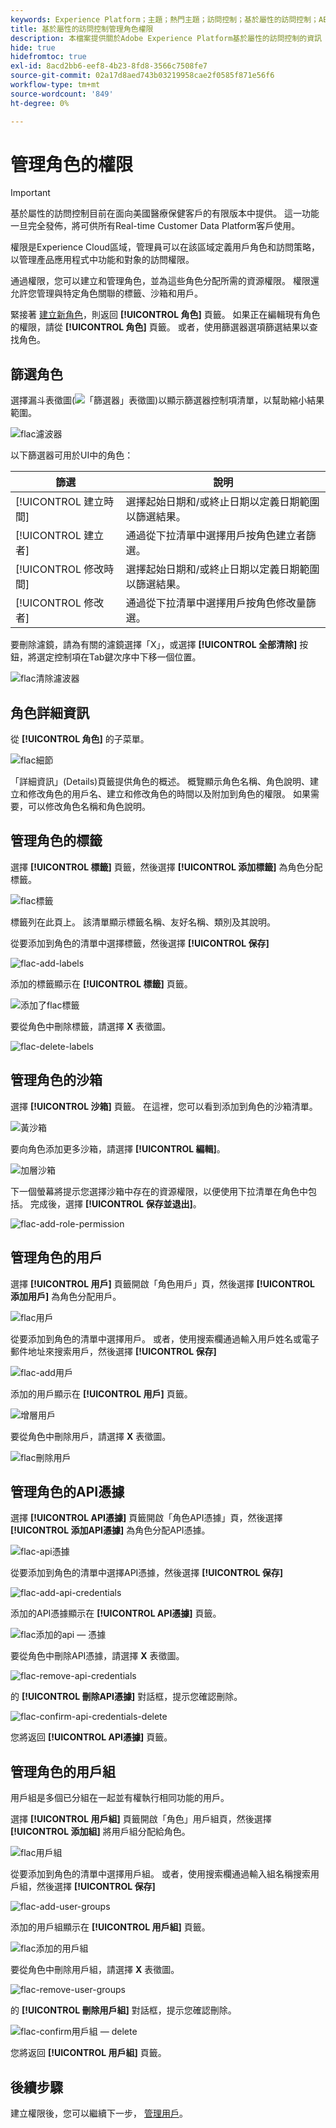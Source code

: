 ```yaml
---
keywords: Experience Platform；主題；熱門主題；訪問控制；基於屬性的訪問控制；ABAC
title: 基於屬性的訪問控制管理角色權限
description: 本檔案提供關於Adobe Experience Platform基於屬性的訪問控制的資訊
hide: true
hidefromtoc: true
exl-id: 8acd2bb6-eef8-4b23-8fd8-3566c7508fe7
source-git-commit: 02a17d8aed743b03219958cae2f0585f871e56f6
workflow-type: tm+mt
source-wordcount: '849'
ht-degree: 0%

---
```


# 管理角色的權限

>[!IMPORTANT]
>
>基於屬性的訪問控制目前在面向美國醫療保健客戶的有限版本中提供。 這一功能一旦完全發佈，將可供所有Real-time Customer Data Platform客戶使用。

權限是Experience Cloud區域，管理員可以在該區域定義用戶角色和訪問策略，以管理產品應用程式中功能和對象的訪問權限。

通過權限，您可以建立和管理角色，並為這些角色分配所需的資源權限。 權限還允許您管理與特定角色關聯的標籤、沙箱和用戶。

緊接著 [建立新角色](#create-a-new-role)，則返回 **[!UICONTROL 角色]** 頁籤。 如果正在編輯現有角色的權限，請從 **[!UICONTROL 角色]** 頁籤。 或者，使用篩選器選項篩選結果以查找角色。

## 篩選角色

選擇漏斗表徵圖(![「篩選器」表徵圖](../../images/icon.png))以顯示篩選器控制項清單，以幫助縮小結果範圍。

![flac濾波器](../../images/flac-ui/flac-filters.png)

以下篩選器可用於UI中的角色：

| 篩選 | 說明 |
| --- | --- |
| [!UICONTROL 建立時間] | 選擇起始日期和/或終止日期以定義日期範圍以篩選結果。 |
| [!UICONTROL 建立者] | 通過從下拉清單中選擇用戶按角色建立者篩選。 |
| [!UICONTROL 修改時間] | 選擇起始日期和/或終止日期以定義日期範圍以篩選結果。 |
| [!UICONTROL 修改者] | 通過從下拉清單中選擇用戶按角色修改量篩選。 |

要刪除濾鏡，請為有關的濾鏡選擇「X」，或選擇 **[!UICONTROL 全部清除]** 按鈕，將選定控制項在Tab鍵次序中下移一個位置。

![flac清除濾波器](../../images/flac-ui/flac-clear-filters.png)

## 角色詳細資訊

從 **[!UICONTROL 角色]** 的子菜單。

![flac細節](../../images/flac-ui/flac-details.png)

「詳細資訊」(Details)頁籤提供角色的概述。 概覽顯示角色名稱、角色說明、建立和修改角色的用戶名、建立和修改角色的時間以及附加到角色的權限。 如果需要，可以修改角色名稱和角色說明。

## 管理角色的標籤

選擇 **[!UICONTROL 標籤]** 頁籤，然後選擇 **[!UICONTROL 添加標籤]** 為角色分配標籤。

![flac標籤](../../images/flac-ui/flac-labels.png)

標籤列在此頁上。 該清單顯示標籤名稱、友好名稱、類別及其說明。

從要添加到角色的清單中選擇標籤，然後選擇 **[!UICONTROL 保存]**

![flac-add-labels](../../images/flac-ui/flac-add-labels.png)

添加的標籤顯示在 **[!UICONTROL 標籤]** 頁籤。

![添加了flac標籤](../../images/flac-ui/flac-added-labels.png)

要從角色中刪除標籤，請選擇 **X** 表徵圖。

![flac-delete-labels](../../images/flac-ui/flac-delete-labels.png)

## 管理角色的沙箱

選擇 **[!UICONTROL 沙箱]** 頁籤。 在這裡，您可以看到添加到角色的沙箱清單。

![黃沙箱](../../images/flac-ui/flac-sandboxes.png)

要向角色添加更多沙箱，請選擇 **[!UICONTROL 編輯]**。

![加層沙箱](../../images/flac-ui/flac-add-sandboxes.png)

下一個螢幕將提示您選擇沙箱中存在的資源權限，以便使用下拉清單在角色中包括。 完成後，選擇 **[!UICONTROL 保存並退出]**。

![flac-add-role-permission](../../images/flac-ui/flac-add-role-permission.png)

## 管理角色的用戶

選擇 **[!UICONTROL 用戶]** 頁籤開啟「角色用戶」頁，然後選擇 **[!UICONTROL 添加用戶]** 為角色分配用戶。

![flac用戶](../../images/flac-ui/flac-users.png)

從要添加到角色的清單中選擇用戶。 或者，使用搜索欄通過輸入用戶姓名或電子郵件地址來搜索用戶，然後選擇 **[!UICONTROL 保存]**

![flac-add用戶](../../images/flac-ui/flac-add-users.png)

添加的用戶顯示在 **[!UICONTROL 用戶]** 頁籤。

![增層用戶](../../images/flac-ui/flac-added-users.png)

要從角色中刪除用戶，請選擇 **X** 表徵圖。

![flac刪除用戶](../../images/flac-ui/flac-remove-users.png)

## 管理角色的API憑據

選擇 **[!UICONTROL API憑據]** 頁籤開啟「角色API憑據」頁，然後選擇 **[!UICONTROL 添加API憑據]** 為角色分配API憑據。

![flac-api憑據](../../images/flac-ui/flac-api-credentials.png)

從要添加到角色的清單中選擇API憑據，然後選擇 **[!UICONTROL 保存]**

![flac-add-api-credentials](../../images/flac-ui/flac-add-api-credentials.png)

添加的API憑據顯示在 **[!UICONTROL API憑據]** 頁籤。

![flac添加的api — 憑據](../../images/flac-ui/flac-added-api-credentials.png)

要從角色中刪除API憑據，請選擇 **X** 表徵圖。

![flac-remove-api-credentials](../../images/flac-ui/flac-remove-api-credentials.png)

的 **[!UICONTROL 刪除API憑據]** 對話框，提示您確認刪除。

![flac-confirm-api-credentials-delete](../../images/flac-ui/flac-confirm-api-credentials-delete.png)

您將返回 **[!UICONTROL API憑據]** 頁籤。

## 管理角色的用戶組

用戶組是多個已分組在一起並有權執行相同功能的用戶。

選擇 **[!UICONTROL 用戶組]** 頁籤開啟「角色」用戶組頁，然後選擇 **[!UICONTROL 添加組]** 將用戶組分配給角色。

![flac用戶組](../../images/flac-ui/flac-user-groups.png)

從要添加到角色的清單中選擇用戶組。 或者，使用搜索欄通過輸入組名稱搜索用戶組，然後選擇 **[!UICONTROL 保存]**

![flac-add-user-groups](../../images/flac-ui/flac-add-user-groups.png)

添加的用戶組顯示在 **[!UICONTROL 用戶組]** 頁籤。

![flac添加的用戶組](../../images/flac-ui/flac-added-user-groups.png)

要從角色中刪除用戶組，請選擇 **X** 表徵圖。

![flac-remove-user-groups](../../images/flac-ui/flac-remove-user-groups.png)

的 **[!UICONTROL 刪除用戶組]** 對話框，提示您確認刪除。

![flac-confirm用戶組 — delete](../../images/flac-ui/flac-confirm-user-groups-delete.png)

您將返回 **[!UICONTROL 用戶組]** 頁籤。

## 後續步驟

建立權限後，您可以繼續下一步， [管理用戶](users.md)。

